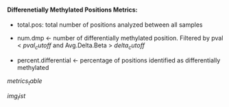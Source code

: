 #### Differenetially Methylated Positions Metrics:

* total.pos: total number of positions analyzed between all samples

* num.dmp <- number of differentially methylated position. Filtered by pval < $pval_cutoff$ and Avg.Delta.Beta > $delta_cutoff$

* percent.differential <- percentage of positions identified as differentially methylated

$metrics_table$

$img_list$
